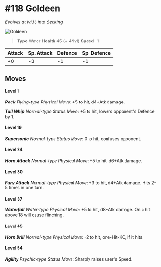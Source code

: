 # #118 Goldeen
*Evolves at lvl33 into Seaking*

![Goldeen](https://img.pokemondb.net/sprites/home/normal/1x/goldeen.png)

> **Type** Water
> **Health** 45 (+ 4\*lvl)
> **Speed** -1

| Attack | Sp. Attack | Defence | Sp. Defence |
| ------ | ---------- | ------- | ----------- |
| +0 | -2 | -1 | -1 |

## Moves
#### Level 1

***Peck** Flying-type Physical Move*: +5 to hit, d4+Atk damage. 

***Tail Whip** Normal-type Status Move*: +5 to hit, lowers opponent's Defence by 1.
#### Level 19

***Supersonic** Normal-type Status Move*: 0 to hit, confuses opponent.
#### Level 24

***Horn Attack** Normal-type Physical Move*: +5 to hit, d6+Atk damage. 
#### Level 30

***Fury Attack** Normal-type Physical Move*: +3 to hit, d4+Atk damage. Hits 2-5 times in one turn.
#### Level 37

***Waterfall** Water-type Physical Move*: +5 to hit, d8+Atk damage. On a hit above 18 will cause flinching.
#### Level 45

***Horn Drill** Normal-type Physical Move*: -2 to hit, one-Hit-KO, if it hits.
#### Level 54

***Agility** Psychic-type Status Move*: Sharply raises user's Speed.

